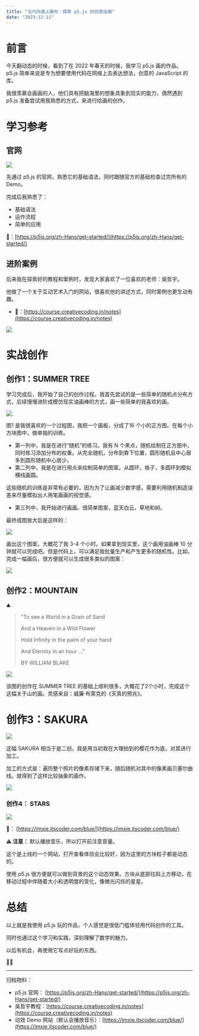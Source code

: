 ```yaml
---
title: "当代码遇上画布：探索 p5.js 的创意绘画"
date: "2023-12-11"
---
```


# 前言

今天翻动态的时候，看到了在 2022 年春天的时候，我学习 p5.js 画的作品。p5.js 简单来说是专为想要使用代码在网络上去表达想法，创意的 JavaScript 的库。

我很羡慕会画画的人，他们具有把脑海里的想象具象到现实的能力，偶然遇到 p5.js 准备尝试用我熟悉的方式，来进行绘画的创作。

# 学习参考

## 官网

![](https://photo-recipe-1301515261.cos.ap-shanghai.myqcloud.com/img/202312112354745.png)

先通过 p5.js 的官网，熟悉它的基础语法，同时跟随官方的基础检查过完所有的 Demo。

完成后我熟悉了：

- 基础语法
- 运作流程
- 简单的应用

🔗：[https://p5js.org/zh-Hans/get-started/](https://p5js.org/zh-Hans/get-started/)

## 进阶案例

后来我在探索好的教程和案例时，发现大家喜欢了一位喜欢的老师：吳哲宇。

他做了一个关于互动艺术入门的网站，很喜欢他的讲述方式，同时案例也更生动有趣。

- 🔗：[https://course.creativecoding.in/notes](https://course.creativecoding.in/notes)

![](https://photo-recipe-1301515261.cos.ap-shanghai.myqcloud.com/img/202312112355429.png)

# 实战创作

## 创作1：SUMMER TREE

学习完成后，我开始了自己的创作过程。我首先尝试的是一些简单的随机点分布方式，后续慢慢进阶成模仿现实油画棒的方式，画一些简单的我喜欢的画。

![](https://photo-recipe-1301515261.cos.ap-shanghai.myqcloud.com/img/202312112355455.png)

图1 是我很喜欢的一个过程图，我把一个画板，分成了16 个小的正方图。在每个小方块图中，做单独的训练。

- 第一列中，我是在进行“随机”的练习。我有 N 个黑点，随机绘制在正方图中，同时练习添加分布的权重。从完全随机，分布到靠下位置，圆形随机且中心居多到圆形随机中心居少。
- 第二列中，我是在进行用点来绘制简单的图案。从圆环，格子，多圆环到模拟横线画圆。

这些随机的训练是非常有必要的，因为为了让画减少数字感，需要利用随机制造误差来尽量模拟出人用笔画画的视觉感。

- 第三列中，我开始进行画画。很简单图案，蓝天白云，草地和树。

最终成图放大后是这样的：

![](https://photo-recipe-1301515261.cos.ap-shanghai.myqcloud.com/img/202312112355856.png)


画出这个图案，大概花了我 3-4 个小时。如果拿到现实里，这个画用油画棒 10 分钟就可以完成吧。但是代码上，可以满足我批量生产和产生更多的随机性。比如，完成一幅画后，很方便就可以生成很多类似的图案：

![](https://photo-recipe-1301515261.cos.ap-shanghai.myqcloud.com/img/202312112355784.png)

## 创作2：MOUNTAIN

⛰

> "To see a World in a Grain of Sand
>
> And a Heaven in a Wild Flower
>
> Hold Infinity in the palm of your hand
>
> And Eternity in an hour ..."
>
> BY WILLIAM BLAKE


![](https://photo-recipe-1301515261.cos.ap-shanghai.myqcloud.com/img/202312112356157.png)


该图的创作在 SUMMER TREE 的基础上顺利很多，大概花了2个小时，完成这个这幅关于山的画。灵感来自：威廉·布萊克的《天真的预兆》。

# 创作3：SAKURA

![](https://photo-recipe-1301515261.cos.ap-shanghai.myqcloud.com/img/202312112356881.JPG)


这幅 SAKURA 相当于是二创，我是用当初我在大理拍到的樱花作为底，对其进行加工。

加工的方式是：遍历整个照片的像素存储下来，随后随机对其中的像素画贝塞尔曲线。就得到了这样比较抽象的画作。

![](https://photo-recipe-1301515261.cos.ap-shanghai.myqcloud.com/img/202312112356279.png)


### 创作4： STARS

![](https://photo-recipe-1301515261.cos.ap-shanghai.myqcloud.com/img/202312112356472.png)


🔗： [https://imxie.itscoder.com/blue/](https://imxie.itscoder.com/blue/)

**⚠️ 注意：** 默认播放音乐，所以打开前注意音量。

这个是上线的一个网站，打开查看体验会比较好，因为这里的方块粒子都是动态的。


使用 p5.js 很方便就可以做到背景的这个动态效果。方块从底部往斜上方移动，在移动过程中伴随着大小和透明度的变化，像微光闪烁的星星。

# 总结

以上就是我使用 p5.js 玩的作品，个人感觉是很低门槛体验用代码创作的工具。

同时也通过这个学习和实践，深刻理解了数学的魅力。

以后有机会，再使用它写点好玩的东西。

🙇‍♂️

---

归档物料：

- p5.js 官网： [https://p5js.org/zh-Hans/get-started/](https://p5js.org/zh-Hans/get-started/)
- 吳哲宇教程：[https://course.creativecoding.in/notes](https://course.creativecoding.in/notes)
- 动效 Demo 网站（默认会播放音乐）：[https://imxie.itscoder.com/blue/](https://imxie.itscoder.com/blue/)

